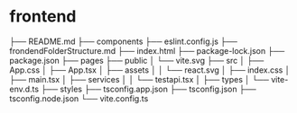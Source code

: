 # frontend

├── README.md
├── components
├── eslint.config.js
├── frondendFolderStructure.md
├── index.html
├── package-lock.json
├── package.json
├── pages
├── public
│   └── vite.svg
├── src
│   ├── App.css
│   ├── App.tsx
│   ├── assets
│   │   └── react.svg
│   ├── index.css
│   ├── main.tsx
│   ├── services
│   │   └── testapi.tsx
│   ├── types
│   └── vite-env.d.ts
├── styles
├── tsconfig.app.json
├── tsconfig.json
├── tsconfig.node.json
└── vite.config.ts
